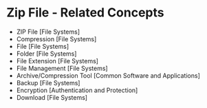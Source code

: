 # Zip File - Related Concepts

- ZIP File [File Systems]
- Compression [File Systems]
- File [File Systems]
- Folder [File Systems]
- File Extension [File Systems]
- File Management [File Systems]
- Archive/Compression Tool [Common Software and Applications]
- Backup [File Systems]
- Encryption [Authentication and Protection]
- Download [File Systems]
